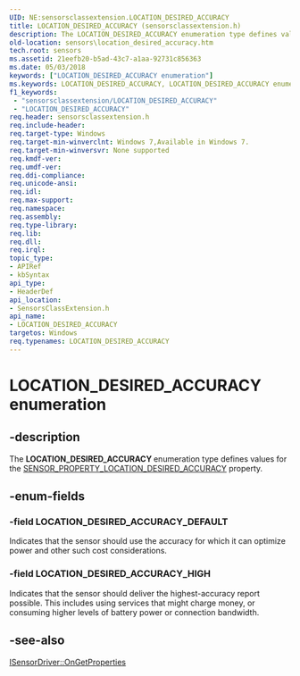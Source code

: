 ```yaml
---
UID: NE:sensorsclassextension.LOCATION_DESIRED_ACCURACY
title: LOCATION_DESIRED_ACCURACY (sensorsclassextension.h)
description: The LOCATION_DESIRED_ACCURACY enumeration type defines values for the SENSOR_PROPERTY_LOCATION_DESIRED_ACCURACY property.
old-location: sensors\location_desired_accuracy.htm
tech.root: sensors
ms.assetid: 21eefb20-b5ad-43c7-a1aa-92731c856363
ms.date: 05/03/2018
keywords: ["LOCATION_DESIRED_ACCURACY enumeration"]
ms.keywords: LOCATION_DESIRED_ACCURACY, LOCATION_DESIRED_ACCURACY enumeration [Sensor Devices], LOCATION_DESIRED_ACCURACY_DEFAULT, LOCATION_DESIRED_ACCURACY_HIGH, Sensor_Enums_a794ec29-a465-4d6a-b32e-c5eb890c95ae.xml, sensors.location_desired_accuracy, sensorsclassextension/LOCATION_DESIRED_ACCURACY, sensorsclassextension/LOCATION_DESIRED_ACCURACY_DEFAULT, sensorsclassextension/LOCATION_DESIRED_ACCURACY_HIGH
f1_keywords:
 - "sensorsclassextension/LOCATION_DESIRED_ACCURACY"
 - "LOCATION_DESIRED_ACCURACY"
req.header: sensorsclassextension.h
req.include-header: 
req.target-type: Windows
req.target-min-winverclnt: Windows 7,Available in Windows 7.
req.target-min-winversvr: None supported
req.kmdf-ver: 
req.umdf-ver: 
req.ddi-compliance: 
req.unicode-ansi: 
req.idl: 
req.max-support: 
req.namespace: 
req.assembly: 
req.type-library: 
req.lib: 
req.dll: 
req.irql: 
topic_type:
- APIRef
- kbSyntax
api_type:
- HeaderDef
api_location:
- SensorsClassExtension.h
api_name:
- LOCATION_DESIRED_ACCURACY
targetos: Windows
req.typenames: LOCATION_DESIRED_ACCURACY
---
```


# LOCATION_DESIRED_ACCURACY enumeration


## -description


The <b>LOCATION_DESIRED_ACCURACY </b>enumeration type defines values for the <a href="https://docs.microsoft.com/windows-hardware/drivers/sensors/sensor-properties2">SENSOR_PROPERTY_LOCATION_DESIRED_ACCURACY</a> property.


## -enum-fields




### -field LOCATION_DESIRED_ACCURACY_DEFAULT

Indicates that the sensor should use the accuracy for which it can optimize power and other such cost considerations.


### -field LOCATION_DESIRED_ACCURACY_HIGH

Indicates that the sensor should deliver the highest-accuracy report possible. This includes using services that might charge money, or consuming higher levels of battery power or connection bandwidth.


## -see-also




<a href="https://docs.microsoft.com/windows-hardware/drivers/ddi/sensorsclassextension/nf-sensorsclassextension-isensordriver-ongetproperties">ISensorDriver::OnGetProperties</a>
 

 

